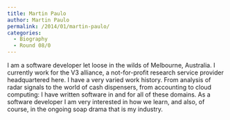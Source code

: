 ```yaml
---
title: Martin Paulo
author: Martin Paulo
permalink: /2014/01/martin-paulo/
categories:
  - Biography
  - Round 08/0
---
```

I am a software developer let loose in the wilds of Melbourne, Australia. I currently work for the V3 alliance, a not-for-profit research service provider headquartered here. I have a very varied work history. From analysis of radar signals to the world of cash dispensers, from accounting to cloud computing: I have written software in and for all of these domains. As a software developer I am very interested in how we learn, and also, of course, in the ongoing soap drama that is my industry.
